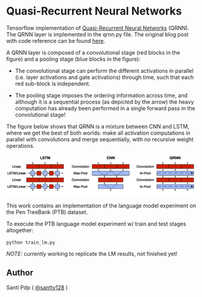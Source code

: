 # Quasi-Recurrent Neural Networks

Tensorflow implementation of [Quasi-Recurrent Neural Networks](https://arxiv.org/abs/1611.01576) (QRNN). The QRNN layer is implemented in the qrnn.py file. 
The original blog post with code reference can be found [here](http://metamind.io/research/new-neural-network-building-block-allows-faster-and-more-accurate-text-understanding/).

A QRNN layer is composed of a convolutional stage (red blocks in the figure) and a pooling stage (blue blocks in the figure):

* The convolutional stage can perform the different activations in parallel (i.e. layer activations and gate activations) through time, such that each red sub-block is independent.

* The pooling stage imposes the ordering information across time, and although it is a sequential process (as depicted by the arrow) the heavy computation has already been performed in a single forward pass in the convolutional stage!

The figure below shows that QRNN is a mixture between CNN and LSTM, where we get the best of both worlds: make all activation computations in parallel with convolutions and merge sequentially, with no recursive weight operations.

![qrnn_block.svg](qrnn_block.png)

This work contains an implementation of the language model experiment on the Pen TreeBank (PTB) dataset.

To execute the PTB language model experiment w/ train and test stages altogether:

`python train_lm.py`

*NOTE:* currently working to replicate the LM results, not finished yet!

##  Author

Santi Pdp ( [@santty128](https://twitter.com/santty128) )
